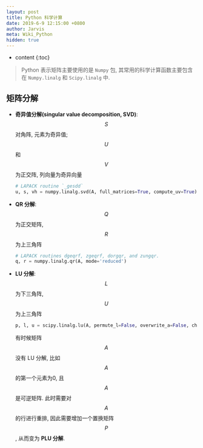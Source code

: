 ```yaml
---
layout: post
title: Python 科学计算
date: 2019-6-9 12:15:00 +0800
author: Jarvis
meta: Wiki_Python
hidden: true
---
```


* content
{:toc}

> Python 表示矩阵主要使用的是 `Numpy` 包, 其常用的科学计算函数主要包含在 `Numpy.linalg` 和 `Scipy.linalg` 中.

## 矩阵分解

* **奇异值分解(singular value decomposition, SVD)**: $$ S $$ 对角阵, 元素为奇异值; $$ U $$ 和 $$ V $$ 为正交阵, 列向量为奇异向量

  ```python
  # LAPACK routine `_gesdd`
  u, s, vh = numpy.linalg.svd(A, full_matrices=True, compute_uv=True)
  ```

* **QR 分解**: $$ Q $$ 为正交矩阵, $$ R $$ 为上三角阵

  ```python
  # LAPACK routines dgeqrf, zgeqrf, dorgqr, and zungqr.
  q, r = numpy.linalg.qr(A, mode='reduced')
  ```

* **LU 分解**: $$ L $$ 为下三角阵, $$ U $$ 为上三角阵

  ```python
  p, l, u = scipy.linalg.lu(A, permute_l=False, overwrite_a=False, check_finite=True)
  ```
  
  有时候矩阵 $$ A $$ 没有 LU 分解, 比如 $$ A $$ 的第一个元素为0, 且 $$ A $$ 是可逆矩阵. 此时需要对 $$ A $$ 的行进行重排, 因此需要增加一个置换矩阵 $$ P $$ , 从而变为 **PLU 分解**.

